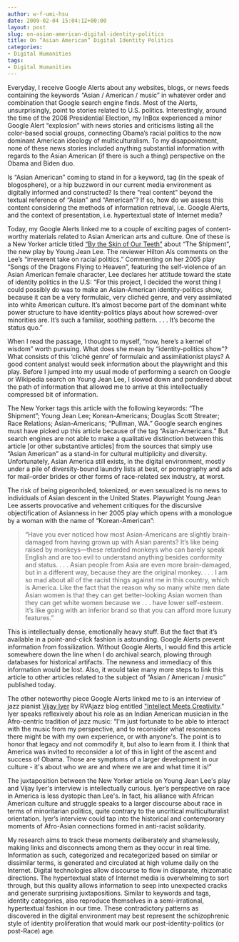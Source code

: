 ```yaml
---
author: w-f-umi-hsu
date: 2009-02-04 15:04:12+00:00
layout: post
slug: on-asian-american-digital-identity-politics
title: On “Asian American” Digital Identity Politics
categories:
- Digital Humanities
tags:
- Digital Humanities
---
```


Everyday, I receive Google Alerts about any websites, blogs, or news feeds containing the keywords “Asian / American / music” in whatever order and combination that Google search engine finds. Most of the Alerts, unsurprisingly, point to stories related to U.S. politics. Interestingly, around the time of the 2008 Presidential Election, my InBox experienced a minor Google Alert “explosion” with news stories and criticisms listing all the color-based social groups, connecting Obama’s racial politics to the now dominant American ideology of multiculturalism. To my disappointment, none of these news stories included anything substantial information with regards to the Asian American (if there is such a thing) perspective on the Obama and Biden duo.  

Is “Asian American” coming to stand in for a keyword, tag (in the speak of blogosphere), or a hip buzzword in our current media environment as digitally informed and constructed? Is there “real content” beyond the textual reference of “Asian” and “American”? If so, how do we assess this content considering the methods of information retrieval, i.e. Google Alerts, and the context of presentation, i.e. hypertextual state of Internet media?

Today, my Google Alerts linked me to a couple of exciting pages of content-worthy materials related to Asian American arts and culture. One of these is a New Yorker article titled [“By the Skin of Our Teeth”](http://www.newyorker.com/arts/critics/theatre/2009/01/26/090126crth_theatre_als) about “The Shipment”, the new play by Young Jean Lee. The reviewer Hilton Als comments on the Lee’s “irreverent take on racial politics.” Commenting on her 2005 play “Songs of the Dragons Flying to Heaven”, featuring the self-violence of an Asian American female character, Lee declares her attitude toward the state of identity politics in the U.S: “For this project, I decided the worst thing I could possibly do was to make an Asian-American identity-politics show, because it can be a very formulaic, very clichéd genre, and very assimilated into white American culture. It’s almost become part of the dominant white power structure to have identity-politics plays about how screwed-over minorities are. It’s such a familiar, soothing pattern. . . . It’s become the status quo.”

When I read the passage, I thought to myself, “now, here’s a kernel of wisdom” worth pursuing. What does she mean by “identity-politics show”? What consists of this ‘cliché genre’ of formulaic and assimilationist plays? A good content analyst would seek information about the playwright and this play. Before I jumped into my usual mode of performing a search on Google or Wikipedia search on Young Jean Lee, I slowed down and pondered about the path of information that allowed me to arrive at this intellectually compressed bit of information.

The New Yorker tags this article with the following keywords: “The Shipment”; Young Jean Lee; Korean-Americans; Douglas Scott Streater; Race Relations; Asian-Americans; “Pullman, WA.” Google search engines must have picked up this article because of the tag “Asian-Americans.” But search engines are not able to make a qualitative distinction between this article [or other substantive articles] from the sources that simply use “Asian American” as a stand-in for cultural multiplicity and diversity. Unfortunately, Asian America still exists, in the digital environment, mostly under a pile of diversity-bound laundry lists at best, or pornography and ads for mail-order brides or other forms of race-related sex industry, at worst.

The risk of being pigeonholed, tokenized, or even sexualized is no news to individuals of Asian descent in the United States. Playwright Young Jean Lee asserts provocative and vehement critiques for the discursive objectification of Asianness in her 2005 play which opens with a monologue by a woman with the name of “Korean-American”:


> “Have you ever noticed how most Asian-Americans are slightly brain-damaged from having grown up with Asian parents? It’s like being raised by monkeys&mdash;these retarded monkeys who can barely speak English and are too evil to understand anything besides conformity and status. . . . Asian people from Asia are even more brain-damaged, but in a different way, because they are the original monkey. . . . I am so mad about all of the racist things against me in this country, which is America. Like the fact that the reason why so many white men date Asian women is that they can get better-looking Asian women than they can get white women because we . . . have lower self-esteem. It’s like going with an inferior brand so that you can afford more luxury features.”


This is intellectually dense, emotionally heavy stuff. But the fact that it’s available in a point-and-click fashion is astounding. Google Alerts prevent information from fossilization. Without Google Alerts, I would find this article somewhere down the line when I do archival search, plowing through databases for historical artifacts. The newness and immediacy of this information would be lost. Also, it would take many more steps to link this article to other articles related to the subject of “Asian / American / music” published today.

The other noteworthy piece Google Alerts linked me to is an interview of jazz pianist [Vijay Iyer](http://www.vijay-iyer.com/) by RVAjazz blog entitled ["Intellect Meets Creativity](http://www.rvajazz.com/2009/01/vijay-iyer-intellect-meets-creativity.html)." Iyer speaks reflexively about his role as an Indian American musician in the Afro-centric tradition of jazz music: “I'm just fortunate to be able to interact with the music from my perspective, and to reconsider what resonances there might be with my own experience, or with anyone's. The point is to honor that legacy and not commodify it, but also to learn from it. I think that America was invited to reconsider a lot of this in light of the ascent and success of Obama. Those are symptoms of a larger development in our culture - it's about who we are and where we are and what time it is!”

The juxtaposition between the New Yorker article on Young Jean Lee's play and Vijay Iyer's interview is intellectually curious. Iyer’s perspective on race in America is less dystopic than Lee's. In fact, his alliance with African American culture and struggle speaks to a larger discourse about race in terms of minoritarian politics, quite contrary to the uncritical multiculturalist orientation. Iyer’s interview could tap into the historical and contemporary moments of Afro-Asian connections formed in anti-racist solidarity.

My research aims to track these moments deliberately and shamelessly, making links and disconnects among them as they occur in real time. Information as such, categorized and recategorized based on similar or dissimilar terms, is generated and circulated at high volume daily on the Internet. Digital technologies allow discourse to flow in disparate, rhizomatic directions. The hypertextual state of Internet media is overwhelming to sort through, but this quality allows information to seep into unexpected cracks and generate surprising juxtapositions. Similar to keywords and tags, identity categories, also reproduce themselves in a semi-irrational, hypertextual fashion in our time. These contradictory patterns as discovered in the digital environment may best represent the schizophrenic style of identity proliferation that would mark our post-identity-politics (or post-Race) age.
